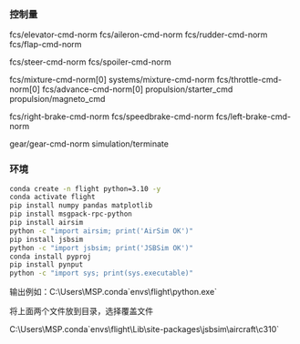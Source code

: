 ### 控制量
fcs/elevator-cmd-norm
fcs/aileron-cmd-norm
fcs/rudder-cmd-norm
fcs/flap-cmd-norm

fcs/steer-cmd-norm
fcs/spoiler-cmd-norm

fcs/mixture-cmd-norm[0]
systems/mixture-cmd-norm
fcs/throttle-cmd-norm[0]
fcs/advance-cmd-norm[0]
propulsion/starter_cmd
propulsion/magneto_cmd

fcs/right-brake-cmd-norm
fcs/speedbrake-cmd-norm
fcs/left-brake-cmd-norm

gear/gear-cmd-norm
simulation/terminate

### 环境
```bash
conda create -n flight python=3.10 -y
conda activate flight
pip install numpy pandas matplotlib
pip install msgpack-rpc-python
pip install airsim
python -c "import airsim; print('AirSim OK')"
pip install jsbsim
python -c "import jsbsim; print('JSBSim OK')"
conda install pyproj
pip install pynput
python -c "import sys; print(sys.executable)"
```

输出例如：C:\Users\MSP\.conda\`envs\flight\python.exe`

将上面两个文件放到目录，选择覆盖文件

C:\Users\MSP\.conda\`envs\flight\Lib\site-packages\jsbsim\aircraft\c310`